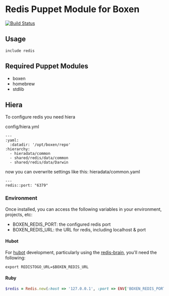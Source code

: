 # Redis Puppet Module for Boxen

[![Build Status](https://travis-ci.org/boxen/puppet-redis.png?branch=master)](https://travis-ci.org/boxen/puppet-redis)

## Usage

```puppet
include redis
```

## Required Puppet Modules

* boxen
* homebrew
* stdlib

## Hiera

To configure redis you need hiera

config/hiera.yml
```
---
:yaml:
  :datadir: '/opt/boxen/repo'
:hierarchy:
  - hieradata/common
  - shared/redis/data/common
  - shared/redis/data/Darwin
```

now you can overwrite settings like this:
hieradata/common.yaml
```
---
redis::port: "6379"
```

### Environment

Once installed, you can access the following variables in your environment, projects, etc:

* BOXEN_REDIS_PORT: the configured redis port
* BOXEN_REDIS_URL: the URL for redis, including localhost & port

#### Hubot

For [hubot](https://github.com/github/hubot) development, particularly using the [redis-brain](https://github.com/github/hubot-scripts/blob/master/src/scripts/redis-brain.coffee), you'll need the following:

```shell
export REDISTOGO_URL=$BOXEN_REDIS_URL
```

#### Ruby

```ruby
$redis = Redis.new(:host => '127.0.0.1', :port => ENV['BOXEN_REDIS_PORT'] || '6379'
```
